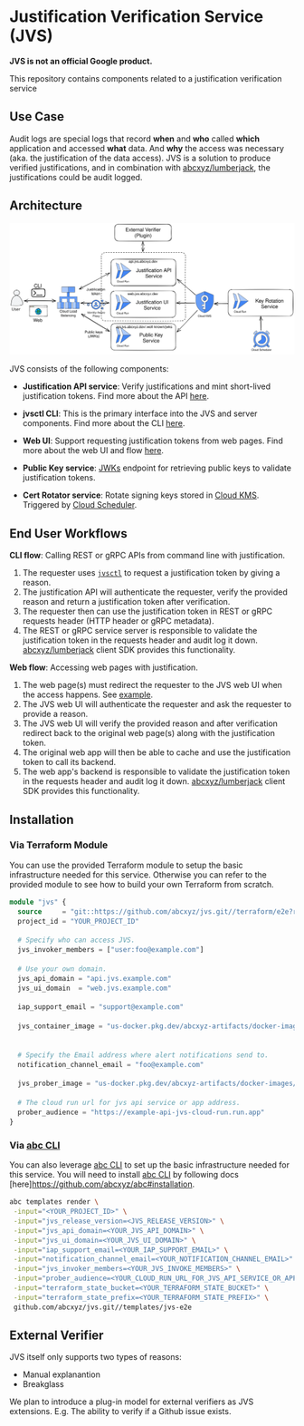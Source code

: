 # Justification Verification Service (JVS)

**JVS is not an official Google product.**

This repository contains components related to a justification verification
service

## Use Case

Audit logs are special logs that record **when** and **who** called **which**
application and accessed **what** data. And **why** the access was necessary
(aka. the justification of the data access). JVS is a solution to produce
verified justifications, and in combination with
[abcxyz/lumberjack](https://github.com/abcxyz/lumberjack), the justifications
could be audit logged.

## Architecture

!["Architecture"](./docs/assets/architecture.svg)

JVS consists of the following components:

*   **Justification API service**: Verify justifications and mint short-lived
    justification tokens. Find more about the API [here](./docs/apis.md).

*   **jvsctl CLI**: This is the primary interface into the JVS and server
    components. Find more about the CLI [here](./docs/cli.md).

*   **Web UI**: Support requesting justification tokens from web pages. Find
    more about the web UI and flow [here](./docs/web-ui.md).

*   **Public Key service**:
    [JWKs](https://auth0.com/docs/secure/tokens/json-web-tokens/json-web-key-sets)
    endpoint for retrieving public keys to validate justification tokens.

*   **Cert Rotator service**: Rotate signing keys stored in
    [Cloud KMS](https://cloud.google.com/security-key-management). Triggered by
    [Cloud Scheduler](https://cloud.google.com/scheduler).

## End User Workflows

**CLI flow**: Calling REST or gRPC APIs from command line with justification.

1.  The requester uses [`jvsctl`](./docs/cli.md) to request a justification
    token by giving a reason.
2.  The justification API will authenticate the requester, verify the provided
    reason and return a justification token after verification.
3.  The requester then can use the justification token in REST or gRPC requests
    header (HTTP header or gRPC metadata).
4.  The REST or gRPC service server is responsible to validate the justification
    token in the requests header and audit log it down.
    [abcxyz/lumberjack](https://github.com/abcxyz/lumberjack) client SDK
    provides this functionality.

**Web flow**: Accessing web pages with justification.

1.  The web page(s) must redirect the requester to the JVS web UI when the
    access happens. See [example](./docs/web-ui.md).
2.  The JVS web UI will authenticate the requester and ask the requester to
    provide a reason.
3.  The JVS web UI will verify the provided reason and after verification
    redirect back to the original web page(s) along with the justification
    token.
4.  The original web app will then be able to cache and use the justification
    token to call its backend.
5.  The web app's backend is responsible to validate the justification token in
    the requests header and audit log it down.
    [abcxyz/lumberjack](https://github.com/abcxyz/lumberjack) client SDK
    provides this functionality.

## Installation

### Via Terraform Module
You can use the provided Terraform module to setup the basic infrastructure
needed for this service. Otherwise you can refer to the provided module to see
how to build your own Terraform from scratch.

```terraform
module "jvs" {
  source     = "git::https://github.com/abcxyz/jvs.git//terraform/e2e?ref=main" # this should be pinned to the SHA desired
  project_id = "YOUR_PROJECT_ID"

  # Specify who can access JVS.
  jvs_invoker_members = ["user:foo@example.com"]

  # Use your own domain.
  jvs_api_domain = "api.jvs.example.com"
  jvs_ui_domain  = "web.jvs.example.com"

  iap_support_email = "support@example.com"

  jvs_container_image = "us-docker.pkg.dev/abcxyz-artifacts/docker-images/jvsctl:0.0.5-amd64"


  # Specify the Email address where alert notifications send to.
  notification_channel_email = "foo@example.com"

  jvs_prober_image = "us-docker.pkg.dev/abcxyz-artifacts/docker-images/jvs-prober:0.0.5-amd64"

  # The cloud run url for jvs api service or app address.
  prober_audience = "https://example-api-jvs-cloud-run.run.app"
}
```
### Via [abc CLI](https://github.com/abcxyz/abc#abc)
You can also leverage [abc CLI](https://github.com/abcxyz/abc#abc) to set up the basic infrastructure
needed for this service.
You will need to install [abc CLI](https://github.com/abcxyz/abc#abc)
by following docs [here]https://github.com/abcxyz/abc#installation.

```sh
abc templates render \
 -input="<YOUR_PROJECT_ID>" \
 -input="jvs_release_version=<JVS_RELEASE_VERSION>" \
 -input="jvs_api_domain=<YOUR_JVS_API_DOMAIN>" \
 -input="jvs_ui_domain=<YOUR_JVS_UI_DOMAIN>" \
 -input="iap_support_email=<YOUR_IAP_SUPPORT_EMAIL>" \
 -input="notification_channel_email=<YOUR_NOTIFICATION_CHANNEL_EMAIL>" \
 -input="jvs_invoker_members=<YOUR_JVS_INVOKE_MEMBERS>" \
 -input="prober_audience=<YOUR_CLOUD_RUN_URL_FOR_JVS_API_SERVICE_OR_APP_ADDRESS>" \
 -input="terraform_state_bucket=<YOUR_TERRAFORM_STATE_BUCKET>" \
 -input="terraform_state_prefix=<YOUR_TERRAFORM_STATE_PREFIX>" \
 github.com/abcxyz/jvs.git//templates/jvs-e2e
```

## External Verifier

JVS itself only supports two types of reasons:

*   Manual explanantion
*   Breakglass

We plan to introduce a plug-in model for external verifiers as JVS extensions.
E.g. The ability to verify if a Github issue exists.
